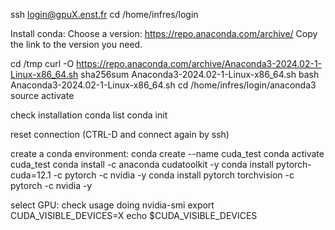 ssh login@gpuX.enst.fr
cd /home/infres/login

Install conda:
Choose a version: https://repo.anaconda.com/archive/
Copy the link to the version you need.

cd /tmp
curl -O https://repo.anaconda.com/archive/Anaconda3-2024.02-1-Linux-x86_64.sh
sha256sum Anaconda3-2024.02-1-Linux-x86_64.sh
bash Anaconda3-2024.02-1-Linux-x86_64.sh
cd /home/infres/login/anaconda3
source activate

check installation
conda list
conda init

reset connection (CTRL-D and connect again by ssh)

create a conda environment:
conda create --name cuda_test
conda activate cuda_test
conda install -c anaconda cudatoolkit -y
conda install pytorch-cuda=12.1 -c pytorch -c nvidia -y
conda install pytorch torchvision -c pytorch -c nvidia -y

select GPU:
check usage doing nvidia-smi
export CUDA_VISIBLE_DEVICES=X
echo $CUDA_VISIBLE_DEVICES 